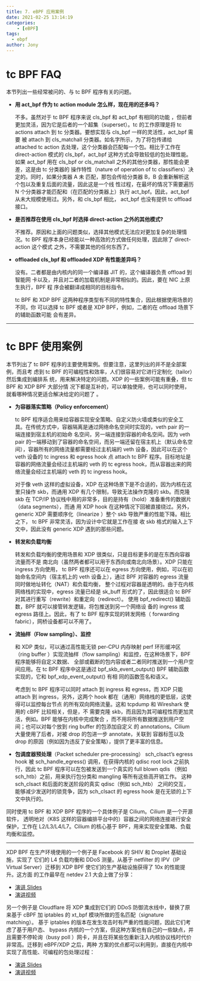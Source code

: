 ```yaml
---
title: 7. eBPF 应用案例
date: 2021-02-25 13:14:19
categories: 
	- [eBPF]
tags:
  - ebpf
author: Jony
---
```



# tc BPF FAQ

本节列出一些经常被问的、与 tc BPF 程序有关的问题。

- **用 act_bpf 作为 tc action module 怎么样，现在用的还多吗？**
	
	不多。虽然对于 tc BPF 程序来说 cls_bpf 和 act_bpf 有相同的功能 ，但前者更加灵活，因为它是后者的一个超集（superset）。tc 的工作原理是将 tc actions attach 到 tc 分类器。要想实现与 cls_bpf 一样的灵活性，act_bpf 需要 被 attach 到 cls_matchall 分类器。如名字所示，为了将包传递给 attached tc action 去处理，这个分类器会匹配每一个包。相比于工作在 direct-action 模式的 cls_bpf，act_bpf 这种方式会导致较低的包处理性能。如果 act_bpf 用在 cls_bpf or cls_matchall 之外的其他分类器，那性能会更差，这是由 tc 分类器的 操作特性（nature of operation of tc classifiers）决定的。同时，如果分类器 A 未 匹配，那包会传给分类器 B，B 会重新解析这个包以及重复后面的流量，因此这是一个线 性过程，在最坏的情况下需要遍历 N 个分类器才能匹配和（在匹配的分类器上）执行 act_bpf。因此，act_bpf 从未大规模使用过。另外，和 cls_bpf 相比， act_bpf 也没有提供 tc offload 接口。

- **是否推荐在使用 cls_bpf 时选择 direct-action 之外的其他模式?**
	
	不推荐。原因和上面的问题类似，选择其他模式无法应对更加复杂的处理情况。tc BPF 程序本身已经能以一种高效的方式做任何处理，因此除了 direct-action 这个模式 之外，不需要其他的任何东西了。

- **offloaded cls_bpf 和 offloaded XDP 有性能差异吗？**

	没有。二者都是由内核内的同一个编译器 JIT 的，这个编译器负责 offload 到智能网 卡以及，并且对二者的加载机制是非常相似的。因此，要在 NIC 上原生执行，BPF 程 序会被翻译成相同的目标指令。

	tc BPF 和 XDP BPF 这两种程序类型有不同的特性集合，因此根据使用场景的不同，你 可以选择 tc BPF 或者是 XDP BPF，例如，二者的在 offload 场景下的辅助函数可能 会有差异。

---

# tc BPF 使用案例

本节列出了 tc BPF 程序的主要使用案例。但要注意，这里列出的并不是全部案例，而且考 虑到 tc BPF 的可编程性和效率，人们很容易对它进行定制化（tailor）然后集成到编排系 统，用来解决特定的问题。XDP 的一些案例可能有重叠，但 tc BPF 和 XDP BPF 大部分情 况下都是互补的，可以单独使用，也可以同时使用，就看哪种情况更适合解决给定的问题了 。

- **为容器落实策略（Policy enforcement）**

	tc BPF 程序适合用来给容器实现安全策略、自定义防火墙或类似的安全工具。在传统方式中，容器隔离是通过网络命名空间时实现的，veth pair 的一端连接到宿主机的初始命 名空间，另一端连接到容器的命名空间。因为 veth pair 的一端移动到了容器的命名空间，而另一端还留在宿主机上（默认命名空间），容器所有的网络流量都需要经过主机端的 veth 设备，因此可以在这个 veth 设备的 tc ingress 和 egress hook 点 attach tc BPF 程序。目标地址是容器的网络流量会经过主机端的 veth 的 tc egress hook，而从容器出来的网络流量会经过主机端的 veth 的 tc ingress hook。

	对于像 veth 这样的虚拟设备，XDP 在这种场景下是不合适的，因为内核在这里只操作 skb，而通用 XDP 有几个限制，导致无法操作克隆的 skb。而克隆 skb 在 TCP/IP 协议栈中用的非常多，目的是持有（hold）准备重传的数据片（data segments），而通 用 XDP hook 在这种情况下回被直接绕过。另外，generic XDP 需要顺序化（linearize ）整个 skb 导致严重的性能下降。相比之下， tc BPF 非常灵活，因为设计中它就是工作在接 收 skb 格式的输入上下文中，因此没有 generic XDP 遇到的那些问题。

- **转发和负载均衡**

	转发和负载均衡的使用场景和 XDP 很类似，只是目标更多的是在东西向容器流量而不是 南北向（虽然两者都可以用于东西向或南北向场景）。XDP 只能在 ingress 方向使用， tc BPF 程序还可以在 egress 方向使用，例如，可以在初始命名空间内（宿主机上的 veth 设备上），通过 BPF 对容器的 egress 流量同时做地址转化（NAT）和负载均衡， 整个过程对容器是透明的。由于在内核网络栈的实现中，egress 流量已经是 sk_buff 形式的了，因此很适合 tc BPF 对其进行重写（rewrite）和重定向（redirect）。 使用 bpf_redirect() 辅助函数，BPF 就可以接管转发逻辑，将包推送到另一个网络设 备的 ingress 或 egress 路径上。因此，有了 tc BPF 程序实现的转发网格（ forwarding fabric），网桥设备都可以不用了。

- **流抽样（Flow sampling）、监控**

	和 XDP 类似，可以通过高性能无锁 per-CPU 内存映射 perf 环形缓冲区（ring buffer ）实现流抽样（flow sampling）和监控，在这种场景下，BPF 程序能够将自定义数据、 全部或截断的包内容或者二者同时推送到一个用户空间应用。在 tc BPF 程序中这是通过 bpf_skb_event_output() BPF 辅助函数实现的，它和 bpf_xdp_event_output() 有相 同的函数签名和语义。

	考虑到 tc BPF 程序可以同时 attach 到 ingress 和 egress，而 XDP 只能 attach 到 ingress，另外，这两个 hook 都在（通用）网络栈的更低层，这使得可以监控每台节点 的所有双向网络流量。这和 tcpdump 和 Wireshark 使用的 cBPF 比较相关，但是，不 需要克隆 skb，而且因为其可编程性而更加灵活，例如。BPF 能够在内核中完成聚合 ，而不用将所有数据推送到用户空间；也可以对每个放到 ring buffer 的包添加自定义 的 annotations。Cilium 大量使用了后者，对被 drop 的包进一步 annotate，关联到 容器标签以及 drop 的原因（例如因为违反了安全策略），提供了更丰富的信息。

- **包调度器预处理**（Packet scheduler pre-processing）
	sch_clsact’s egress hook 被 sch_handle_egress() 调用，在获得内核的 qdisc root lock 之前执行，因此 tc BPF 程序可以在包被发送到一个真实的 full blown qdis （例如 sch_htb）之前，用来执行包分类和 mangling 等所有这些高开销工作。 这种 sch_clsact 和后面的发送阶段的真实 qdisc（例如 sch_htb） 之间的交互， 能够减少发送时的锁竞争，因为 sch_clsact 的 egress hook 是在无锁的上下文中执行的。

同时使用 tc BPF 和 XDP BPF 程序的一个具体例子是 Cilium。Cilium 是一个开源软件， 透明地对（K8S 这样的容器编排平台中的）容器之间的网络连接进行安全保护，工作在 L2/L3/L4/L7。Cilium 的核心基于 BPF，用来实现安全策略、负载均衡和监控。

---


XDP BPF 在生产环境使用的一个例子是 Facebook 的 SHIV 和 Droplet 基础设施，实现了 它们的 L4 负载均衡和 DDoS 测量。从基于 netfilter 的 IPV（IP Virtual Server）迁移到 XDP BPF 使它们的生产基础设施获得了 10x 的性能提升。这方面 的工作最早在 netdev 2.1 大会上做了分享：
- [演讲 Slides](https://www.netdevconf.org/2.1/slides/apr6/zhou-netdev-xdp-2017.pdf)
- [演讲视频](https://youtu.be/YEU2ClcGqts)

另一个例子是 Cloudflare 将 XDP 集成到它们的 DDoS 防御流水线中，替换了原来基于 cBPF 加 iptables 的 xt_bpf 模块所做的签名匹配（signature matching）。 基于 iptables 的版本在发生攻击时有严重的性能问题，因此它们考虑了基于用户态、 bypass 内核的一个方案，但这种方案也有自己的一些缺点，并且需要不停轮询（busy poll ）网卡，并且在将某些包重新注入内核协议栈时代价非常高。迁移到 eBPF/XDP 之后，两种 方案的优点都可以利用到，直接在内核中实现了高性能、可编程的包处理过程：
- [演讲 Slides](https://www.netdevconf.org/2.1/slides/apr6/bertin_Netdev-XDP.pdf)
- [演讲视频](https://youtu.be/7OuOukmuivg)
